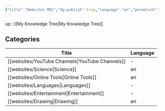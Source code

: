 ```yaml
---
{"title":"Websites MOC","dg-publish":true,"language":"en","permalink":"/websites/websites/","dgPassFrontmatter":true}
---
```


up:: [[My Knowledge Tree\|My Knowledge Tree]]

## Categories

| Title                                              | Language |
| -------------------------------------------------- | -------- |
| [[websites/YouTube Channels\|YouTube Channels]] | \-       |
| [[websites/Science\|Science]]                   | en       |
| [[websites/Online Tools\|Online Tools]]         | en       |
| [[websites/Languages\|Languages]]               | \-       |
| [[websites/Entertainment\|Entertainment]]       | \-       |
| [[websites/Drawing\|Drawing]]                   | en       |

